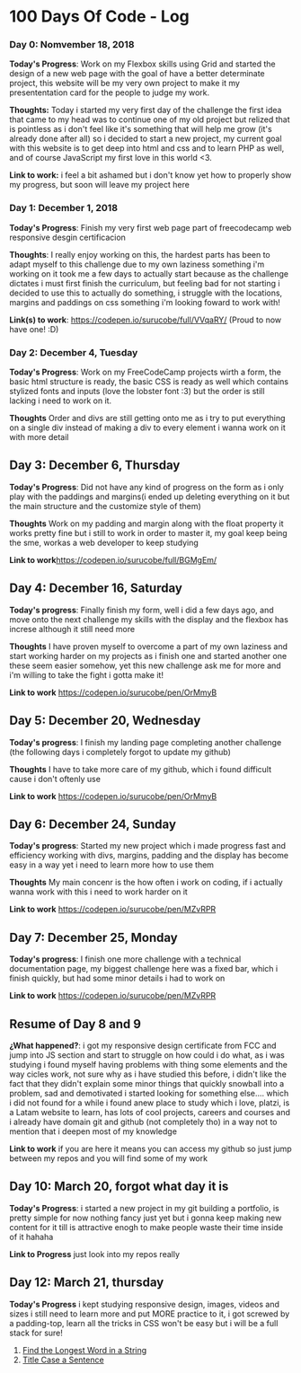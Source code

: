 # 100 Days Of Code - Log

### Day 0: Nomvember 18, 2018

**Today's Progress**: Work on my Flexbox skills using Grid and started the design of a new web page with the goal of have a better determinate project, this website will be my very own project to make it my presententation card for the people to judge my work.

**Thoughts:** Today i started my very first day of the challenge the first idea that came to my head was to continue one of my old project but relized that is pointless as i don't feel like it's something that will help me grow (it's already done after all) so i decided to start a new project, my current goal with this website is to get deep into html and css and to learn PHP as well, and of course JavaScript my first love in this world <3.

**Link to work:** i feel a bit ashamed but i don't know yet how to properly show my progress, but soon will leave my project here

### Day 1: December 1, 2018

**Today's Progress**: Finish my very first web page part of freecodecamp web responsive desgin certificacion

**Thoughts**: I really enjoy working on this, the hardest parts has been to adapt myself to this challenge due to my own laziness something i'm working on it took me a few days to actually start because as the challenge dictates i must first finish the curriculum, but feeling bad for not starting i decided to use this to actually do something, i struggle with the locations, margins and paddings on css something i'm looking foward to work with!

**Link(s) to work**: https://codepen.io/surucobe/full/VVqaRY/ (Proud to now have one! :D)


### Day 2: December 4, Tuesday

**Today's Progress**: Work on my FreeCodeCamp projects wirth a form, the basic html structure is ready, the basic CSS is ready as well which contains stylized fonts and inputs (love the lobster font :3) but the order is still lacking i need to work on it.

**Thoughts** Order and divs are still getting onto me as i try to put everything on a single div instead of making a div to every element i wanna work on it with more detail

## Day 3: December 6, Thursday

**Today's Progress**: Did not have any kind of progress on the form as i only play with the paddings and margins(i ended up deleting everything on it but the main structure and the customize style of them)

**Thoughts** Work on my padding and margin along with the float property it works pretty fine but i still to work in order to master it, my goal keep being the sme, workas a web developer to keep studying

**Link to work**https://codepen.io/surucobe/full/BGMgEm/

## Day 4: December 16, Saturday

**Today's progress**: Finally finish my form, well i did a few days ago, and move onto the next challenge my skills with the display  and the flexbox has increse although it still need more

**Thoughts** I have proven myself to overcome a part of my own laziness and start working harder on my projects as i finish one and started another one these seem easier somehow, yet this new challenge ask me for more and i'm willing to take the fight i gotta make it!

**Link to work** https://codepen.io/surucobe/pen/OrMmyB

## Day 5: December 20, Wednesday

**Today's progress**: I finish my landing page completing another challenge (the following days i completely forgot to update my github)

**Thoughts** I have to take more care of my github, which i found difficult cause i don't oftenly use

**Link to work** https://codepen.io/surucobe/pen/OrMmyB

## Day 6: December 24, Sunday

**Today's progress**: Started my new project which i made progress fast and efficiency working with divs, margins, padding and the display has become easy in a way yet i need to learn more how to use them

**Thoughts** My main concenr is the how often i work on coding, if i actually wanna work with this i need to work harder on it

**Link to work** https://codepen.io/surucobe/pen/MZvRPR

## Day 7: December 25, Monday

**Today's progress**: I finish one more challenge with a technical documentation page, my biggest challenge here was a fixed bar, which i finish quickly, but had some minor details i had to work on 

**Link to work** https://codepen.io/surucobe/pen/MZvRPR

## Resume of Day 8 and 9

**¿What happened?**: i got my responsive design certificate from FCC and jump into JS section and start to struggle on how could i do what, as i was studying i found myself having problems with thing some elements and the way cicles work, not sure why as i have studied this before, i didn't like the fact that they didn't explain some minor things that quickly snowball into a problem, sad and demotivated i started looking for something else.... which i did not found for a while i found  anew place to study which i love, platzi, is a Latam website to learn, has lots of cool projects, careers and courses and i already have domain git and github (not completely tho) in a way not to mention that i deepen most of my knowledge

**Link to work** if you are here it means you can access my github so just jump between my repos and you will find some of my work

## Day 10: March 20, forgot what day it is

**Today's Progress**: i started a new project in my git building a portfolio, is pretty simple for now nothing fancy just yet but i gonna keep making new content for it till is attractive enogh to make people waste their time inside of it hahaha

**Link to Progress** just look into my repos really

## Day 12: March 21, thursday

**Today's Progress** i kept studying responsive design, images, videos and sizes i still need to learn more and put MORE practice to it, i got screwed by a padding-top, learn all the tricks in CSS won't be easy but i will be a full stack for sure!

1. [Find the Longest Word in a String](https://www.freecodecamp.com/challenges/find-the-longest-word-in-a-string)
2. [Title Case a Sentence](https://www.freecodecamp.com/challenges/title-case-a-sentence)
